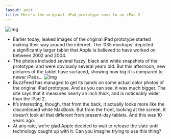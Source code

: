 ```yaml
---
layout: post
title: Here's the original iPad prototype next to an iPad 2
---
```

![img](http://media.idownloadblog.com/wp-content/uploads/2012/07/ipad-prototype-color-1-e1342649797273.jpeg)
* Earlier today, leaked images of the original iPad prototype started making their way around the internet. The ‘035 mockups’ depicted a significantly larger tablet that Apple is believed to have worked on between 2002 and 2004.
* The photos included several fuzzy, black and white snapshots of the prototype, and were obviously several years old. But this afternoon, new pictures of the tablet have surfaced, showing how big it is compared to newer iPads…
![img](http://media.idownloadblog.com/wp-content/uploads/2012/07/ipad-prototype-color-2-e1342649860619.jpeg)
* BuzzFeed has managed to get its hands on some actual color photos of the original iPad prototype. And as you can see, it was much bigger. The site says that it measures nearly an inch thick, and is noticeably wider than the iPad 2.
* It’s interesting, though, that from the back, it actually looks more like the discontinued white MacBook. But from the front, looking at the screen, it doesn’t look all that different from present-day tablets. And this was 10 years ago.
* At any rate, we’re glad Apple decided to wait to release the slate until technology caught up with it. Can you imagine trying to use this thing?

